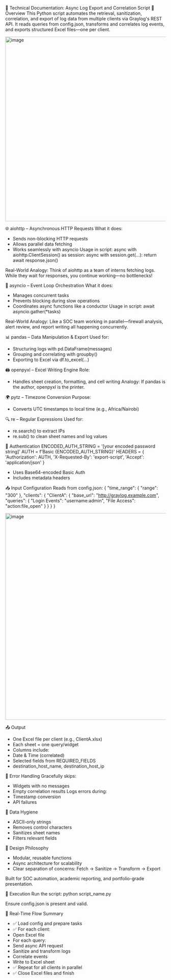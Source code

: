 📄 Technical Documentation: Async Log Export and Correlation Script
🧭 Overview
This Python script automates the retrieval, sanitization, correlation, and export of log data from multiple clients via Graylog's REST API. It reads queries from config.json, transforms and correlates log events, and exports structured Excel files—one per client.



<img width="943" height="580" alt="image" src="https://github.com/user-attachments/assets/476ebf7d-e467-46dd-a873-d14cfd9866f3" />





🌐 aiohttp – Asynchronous HTTP Requests
What it does:
- Sends non-blocking HTTP requests
- Allows parallel data fetching
- Works seamlessly with asyncio
Usage in script:
async with aiohttp.ClientSession() as session:
    async with session.get(...):
        return await response.json()


Real-World Analogy:
Think of aiohttp as a team of interns fetching logs. While they wait for responses, you continue working—no bottlenecks!


🔄 asyncio – Event Loop Orchestration
What it does:
- Manages concurrent tasks
- Prevents blocking during slow operations
- Coordinates async functions like a conductor
Usage in script:
await asyncio.gather(*tasks)


Real-World Analogy:
Like a SOC team working in parallel—firewall analysis, alert review, and report writing all happening concurrently.


📊 pandas – Data Manipulation & Export
Used for:
- Structuring logs with pd.DataFrame(messages)
- Grouping and correlating with groupby()
- Exporting to Excel via df.to_excel(...)

🖨️ openpyxl – Excel Writing Engine
Role:
- Handles sheet creation, formatting, and cell writing
Analogy:
If pandas is the author, openpyxl is the printer.


🌍 pytz – Timezone Conversion
Purpose:
- Converts UTC timestamps to local time (e.g., Africa/Nairobi)

🔍 re – Regular Expressions
Used for:
- re.search() to extract IPs
- re.sub() to clean sheet names and log values

🔐 Authentication
ENCODED_AUTH_STRING = '[your encoded password string]'
AUTH = f'Basic {ENCODED_AUTH_STRING}'
HEADERS = {
    'Authorization': AUTH,
    'X-Requested-By': 'export-script',
    'Accept': 'application/json'
}


- Uses Base64-encoded Basic Auth
- Includes metadata headers

📥 Input Configuration
Reads from config.json:
{
  "time_range": { "range": "300" },
  "clients": {
    "ClientA": {
      "base_url": "http://graylog.example.com",
      "queries": {
        "Login Events": "username:admin",
        "File Access": "action:file_open"
      }
    }
  }
}


<img width="984" height="649" alt="image" src="https://github.com/user-attachments/assets/dfabd6c9-2707-48ab-aedf-a5bd62928359" />




📤 Output
- One Excel file per client (e.g., ClientA.xlsx)
- Each sheet = one query/widget
- Columns include:
- Date & Time (correlated)
- Selected fields from REQUIRED_FIELDS
- destination_host_name, destination_host_ip

🧪 Error Handling
Gracefully skips:
- Widgets with no messages
- Empty correlation results
Logs errors during:
- Timestamp conversion
- API failures

🧼 Data Hygiene
- ASCII-only strings
- Removes control characters
- Sanitizes sheet names
- Filters relevant fields

🧠 Design Philosophy
- Modular, reusable functions
- Async architecture for scalability
- Clear separation of concerns:
Fetch → Sanitize → Transform → Export


Built for SOC automation, academic reporting, and portfolio-grade presentation.

🏁 Execution
Run the script:
python script_name.py


Ensure config.json is present and valid.

🔄 Real-Time Flow Summary
- ✅ Load config and prepare tasks
- ✅ For each client:
- Open Excel file
- For each query:
- Send async API request
- Sanitize and transform logs
- Correlate events
- Write to Excel sheet
- ✅ Repeat for all clients in parallel
- ✅ Close Excel files and finish


